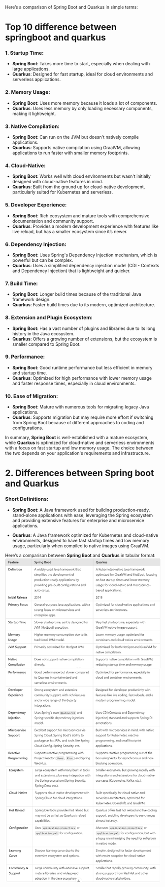 Here’s a comparison of Spring Boot and Quarkus in simple terms:
# Top 10 difference between springboot and quarkus

### 1. **Startup Time:**
   - **Spring Boot**: Takes more time to start, especially when dealing with large applications.
   - **Quarkus**: Designed for fast startup, ideal for cloud environments and serverless applications.

### 2. **Memory Usage:**
   - **Spring Boot**: Uses more memory because it loads a lot of components.
   - **Quarkus**: Uses less memory by only loading necessary components, making it lightweight.

### 3. **Native Compilation:**
   - **Spring Boot**: Can run on the JVM but doesn't natively compile applications.
   - **Quarkus**: Supports native compilation using GraalVM, allowing applications to run faster with smaller memory footprints.

### 4. **Cloud-Native:**
   - **Spring Boot**: Works well with cloud environments but wasn't initially designed with cloud-native features in mind.
   - **Quarkus**: Built from the ground up for cloud-native development, particularly suited for Kubernetes and serverless.

### 5. **Developer Experience:**
   - **Spring Boot**: Rich ecosystem and mature tools with comprehensive documentation and community support.
   - **Quarkus**: Provides a modern development experience with features like live reload, but has a smaller ecosystem since it’s newer.

### 6. **Dependency Injection:**
   - **Spring Boot**: Uses Spring's Dependency Injection mechanism, which is powerful but can be complex.
   - **Quarkus**: Uses a simplified dependency injection model (CDI - Contexts and Dependency Injection) that is lightweight and quicker.

### 7. **Build Time:**
   - **Spring Boot**: Longer build times because of the traditional Java framework design.
   - **Quarkus**: Faster build times due to its modern, optimized architecture.

### 8. **Extension and Plugin Ecosystem:**
   - **Spring Boot**: Has a vast number of plugins and libraries due to its long history in the Java ecosystem.
   - **Quarkus**: Offers a growing number of extensions, but the ecosystem is smaller compared to Spring Boot.

### 9. **Performance:**
   - **Spring Boot**: Good runtime performance but less efficient in memory and startup time.
   - **Quarkus**: Optimized for high performance with lower memory usage and faster response times, especially in cloud environments.

### 10. **Ease of Migration:**
   - **Spring Boot**: Mature with numerous tools for migrating legacy Java applications.
   - **Quarkus**: Supports migration but may require more effort if switching from Spring Boot because of different approaches to coding and configurations. 

In summary, **Spring Boot** is well-established with a mature ecosystem, while **Quarkus** is optimized for cloud-native and serverless environments with a focus on fast startup and low memory usage. The choice between the two depends on your application's requirements and infrastructure.



# 2. Differences between Spring boot and Quarkus
### **Short Definitions:**

- **Spring Boot**: A Java framework used for building production-ready, stand-alone applications with ease, leveraging the Spring ecosystem and providing extensive features for enterprise and microservice applications.

- **Quarkus**: A Java framework optimized for Kubernetes and cloud-native environments, designed to have fast startup times and low memory usage, particularly when compiled to native images using GraalVM.


Here’s a comparison between **Spring Boot** and **Quarkus** in tabular format:
![Example Image](./images/SpringbootvsQuarkus1.png)
![Example Image](./images/SpringbootvsQuarkus2.png)
![Example Image](./images/SpringbootvsQuarkus3.png)





